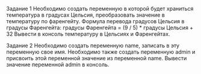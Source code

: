 Задание 1
Необходимо создать переменную в которой будет храниться температура в градусах Цельсия, 
преобразовать значение в температуру по фаренгейту.
Формула перевода градусов Цельсия в градусы Фаренгейта: градусы Фаренгейта = (9 / 5) * градусы Цельсия + 32
Вывести в консоль температуру в Цельсиях и Фаренгейтах.

Задание 2
Необходимо создать переменную name, записать в эту переменную свое имя. Необходимо также создать 
переменную admin и присвоить этой переменной значение из переменной name. Вывести значение 
переменной admin в консоль.
